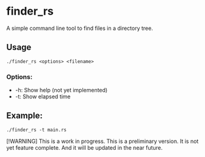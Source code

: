 # finder_rs
A simple command line tool to find files in a directory tree.

## Usage
```
./finder_rs <options> <filename>
```
### Options:
- -h: Show help (not yet implemented)
- -t: Show elapsed time

## Example:
```
./finder_rs -t main.rs
```

[!WARNING] This is a work in progress.
This is a preliminary version. It is not yet feature complete. And it will be updated in the near future.